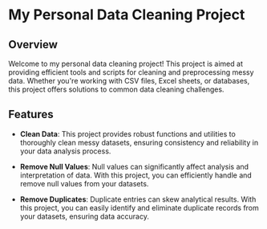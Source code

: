 # My Personal Data Cleaning Project

## Overview

Welcome to my personal data cleaning project! This project is aimed at providing efficient tools and scripts for cleaning and preprocessing messy data. Whether you're working with CSV files, Excel sheets, or databases, this project offers solutions to common data cleaning challenges.

## Features

- **Clean Data**: This project provides robust functions and utilities to thoroughly clean messy datasets, ensuring consistency and reliability in your data analysis process.

- **Remove Null Values**: Null values can significantly affect analysis and interpretation of data. With this project, you can efficiently handle and remove null values from your datasets.

- **Remove Duplicates**: Duplicate entries can skew analytical results. With this project, you can easily identify and eliminate duplicate records from your datasets, ensuring data accuracy.

